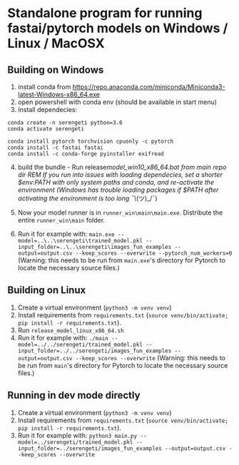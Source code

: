 # Standalone program for running fastai/pytorch models on Windows / Linux / MacOSX

## Building on Windows

1. install conda from https://repo.anaconda.com/miniconda/Miniconda3-latest-Windows-x86_64.exe
2. open powershell with conda env (should be available in start menu)
3. Install dependecies:

```
conda create -n serengeti python=3.6
conda activate serengeti

conda install pytorch torchvision cpuonly -c pytorch
conda install -c fastai fastai
conda install -c conda-forge pyinstaller exifread
```

4. build the bundle - Run release*model_win10_x86_64.bat from main repo dir
   REM If you run into issues with loading dependecies, set a shorter $env:PATH with only system paths and conda, and re-activate the environment (Windows has trouble loading packages if $PATH after activating the environment is too long ¯\\*(ツ)\_/¯)

5. Now your model runner is in `runner_win\main\main.exe`. Distribute the entire `runner_win\main` folder.

6. Run it for example with: `main.exe --model=..\..\serengeti\trained_model.pkl --input_folder=..\..\serengeti\images_fun_examples --output=output.csv --keep_scores --overwrite --pytorch_num_workers=0`
   (Warning: this needs to be run from `main.exe`'s directory for Pytorch to locate the necessary source files.)

## Building on Linux

1. Create a virtual environment (`python3 -m venv venv`)
2. Install requirements from `requirements.txt` (`source venv/bin/activate; pip install -r requirements.txt`).
3. Run `release_model_linux_x86_64.sh`
4. Run it for example with: `./main --model=../../serengeti/trained_model.pkl --input_folder=../../serengeti/images_fun_examples --output=output.csv --keep_scores --overwrite`
   (Warning: this needs to be run from `main`'s directory for Pytorch to locate the necessary source files.)

## Running in dev mode directly

1. Create a virtual environment (`python3 -m venv venv`)
2. Install requirements from `requirements.txt` (`source venv/bin/activate; pip install -r requirements.txt`).
3. Run it for example with: `python3 main.py --model=../serengeti/trained_model.pkl --input_folder=../serengeti/images_fun_examples --output=output.csv --keep_scores --overwrite`
